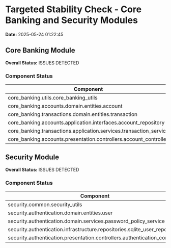 # Targeted Stability Check - Core Banking and Security Modules

**Date:** 2025-05-24 01:22:45

## Core Banking Module

**Overall Status:** ISSUES DETECTED

### Component Status

| Component | Status |
|-----------|--------|
| core_banking.utils.core_banking_utils | PASS |
| core_banking.accounts.domain.entities.account | PASS |
| core_banking.transactions.domain.entities.transaction | PASS |
| core_banking.accounts.application.interfaces.account_repository | PASS |
| core_banking.transactions.application.services.transaction_service | PASS |
| core_banking.accounts.presentation.controllers.account_controller | FAIL |

## Security Module

**Overall Status:** ISSUES DETECTED

### Component Status

| Component | Status |
|-----------|--------|
| security.common.security_utils | PASS |
| security.authentication.domain.entities.user | FAIL |
| security.authentication.domain.services.password_policy_service | PASS |
| security.authentication.infrastructure.repositories.sqlite_user_repository | FAIL |
| security.authentication.presentation.controllers.authentication_controller | FAIL |
